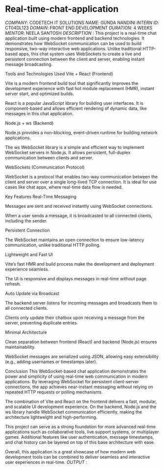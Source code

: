 # Real-time-chat-application
*COMPANY*: CODETECH IT SOLUTIONS
*NAME*: GUNDA NANDINI
*INTERN ID*: CT04DL123
*DOMAIN*: FRONT END DEVELOPMENT
*DURATION*: 4 WEEKS
*MENTOR*: NEELA SANTOSH
*DESCRIPTION* : This project is a real-time chat application built using modern frontend and backend technologies. It demonstrates how WebSocket communication can be used to build responsive, two-way interactive web applications. Unlike traditional HTTP-based apps, this chat system uses WebSockets to create a live and persistent connection between the client and server, enabling instant message broadcasting.

Tools and Technologies Used Vite + React (Frontend)

Vite is a modern frontend build tool that significantly improves the development experience with fast hot module replacement (HMR), instant server start, and optimized builds.

React is a popular JavaScript library for building user interfaces. It is component-based and allows efficient rendering of dynamic data, like messages in this chat application.

Node.js + ws (Backend)

Node.js provides a non-blocking, event-driven runtime for building network applications.

The ws WebSocket library is a simple and efficient way to implement WebSocket servers in Node.js. It allows persistent, full-duplex communication between clients and server.

WebSockets (Communication Protocol)

WebSocket is a protocol that enables two-way communication between the client and server over a single long-lived TCP connection. It is ideal for use cases like chat apps, where real-time data flow is needed.

Key Features Real-Time Messaging

Messages are sent and received instantly using WebSocket connections.

When a user sends a message, it is broadcasted to all connected clients, including the sender.

Persistent Connection

The WebSocket maintains an open connection to ensure low-latency communication, unlike traditional HTTP polling.

Lightweight and Fast UI

Vite’s fast HMR and build process make the development and deployment experience seamless.

The UI is responsive and displays messages in real-time without page refresh.

Auto Update via Broadcast

The backend server listens for incoming messages and broadcasts them to all connected clients.

Clients only update their chatbox upon receiving a message from the server, preventing duplicate entries.

Minimal Architecture

Clean separation between frontend (React) and backend (Node.js) ensures maintainability.

WebSocket messages are serialized using JSON, allowing easy extensibility (e.g., adding usernames or timestamps later).

Conclusion This WebSocket-based chat application demonstrates the power and simplicity of using real-time web communication in modern applications. By leveraging WebSocket for persistent client-server connections, the app achieves near-instant messaging without relying on repeated HTTP requests or polling mechanisms.

The combination of Vite and React on the frontend delivers a fast, modular, and scalable UI development experience. On the backend, Node.js and the ws library handle WebSocket communication efficiently, making the architecture lightweight and high-performing.

This project can serve as a strong foundation for more advanced real-time applications such as collaborative tools, live support systems, or multiplayer games. Additional features like user authentication, message timestamps, and chat history can be layered on top of this base architecture with ease.

Overall, this application is a great showcase of how modern web development tools can be combined to deliver seamless and interactive user experiences in real-time.
*OUTPUT* : 
